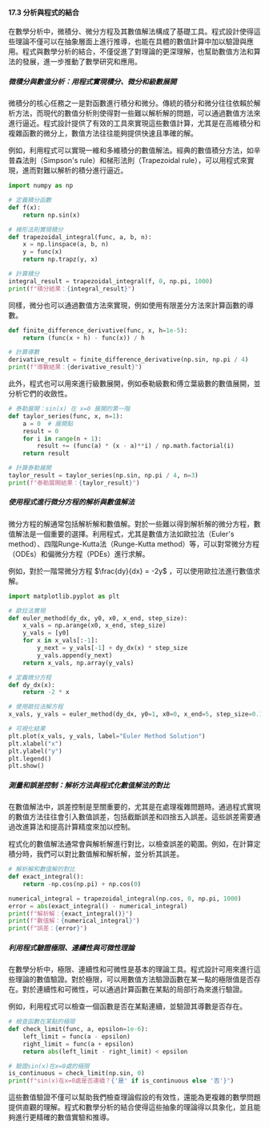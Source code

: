 #### 17.3 分析與程式的結合

在數學分析中，微積分、微分方程及其數值解法構成了基礎工具。程式設計使得這些理論不僅可以在抽象層面上進行推導，也能在具體的數值計算中加以驗證與應用。程式與數學分析的結合，不僅促進了對理論的更深理解，也幫助數值方法和算法的發展，進一步推動了數學研究和應用。

##### 微積分與數值分析：用程式實現積分、微分和級數展開

微積分的核心任務之一是對函數進行積分和微分。傳統的積分和微分往往依賴於解析方法，而現代的數值分析則使得對一些難以解析解的問題，可以通過數值方法來進行逼近。程式設計提供了有效的工具來實現這些數值計算，尤其是在高維積分和複雜函數的微分上，數值方法往往能夠提供快速且準確的解。

例如，利用程式可以實現一維和多維積分的數值解法。經典的數值積分方法，如辛普森法則（Simpson's rule）和梯形法則（Trapezoidal rule），可以用程式來實現，進而對難以解析的積分進行逼近。

```python
import numpy as np

# 定義積分函數
def f(x):
    return np.sin(x)

# 梯形法則實現積分
def trapezoidal_integral(func, a, b, n):
    x = np.linspace(a, b, n)
    y = func(x)
    return np.trapz(y, x)

# 計算積分
integral_result = trapezoidal_integral(f, 0, np.pi, 1000)
print(f"積分結果：{integral_result}")
```

同樣，微分也可以通過數值方法來實現，例如使用有限差分方法來計算函數的導數。

```python
def finite_difference_derivative(func, x, h=1e-5):
    return (func(x + h) - func(x)) / h

# 計算導數
derivative_result = finite_difference_derivative(np.sin, np.pi / 4)
print(f"導數結果：{derivative_result}")
```

此外，程式也可以用來進行級數展開，例如泰勒級數和傅立葉級數的數值展開，並分析它們的收斂性。

```python
# 泰勒展開：sin(x) 在 x=0 展開的第一階
def taylor_series(func, x, n=1):
    a = 0  # 展開點
    result = 0
    for i in range(n + 1):
        result += (func(a) * (x - a)**i) / np.math.factorial(i)
    return result

# 計算泰勒展開
taylor_result = taylor_series(np.sin, np.pi / 4, n=3)
print(f"泰勒展開結果：{taylor_result}")
```

##### 使用程式進行微分方程的解析與數值解法

微分方程的解通常包括解析解和數值解。對於一些難以得到解析解的微分方程，數值解法是一個重要的選擇。利用程式，尤其是數值方法如歐拉法（Euler's method）、四階Runge-Kutta法（Runge-Kutta method）等，可以對常微分方程（ODEs）和偏微分方程（PDEs）進行求解。

例如，對於一階常微分方程  $`\frac{dy}{dx} = -2y`$ ，可以使用歐拉法進行數值求解。

```python
import matplotlib.pyplot as plt

# 歐拉法實現
def euler_method(dy_dx, y0, x0, x_end, step_size):
    x_vals = np.arange(x0, x_end, step_size)
    y_vals = [y0]
    for x in x_vals[:-1]:
        y_next = y_vals[-1] + dy_dx(x) * step_size
        y_vals.append(y_next)
    return x_vals, np.array(y_vals)

# 定義微分方程
def dy_dx(x):
    return -2 * x

# 使用歐拉法解方程
x_vals, y_vals = euler_method(dy_dx, y0=1, x0=0, x_end=5, step_size=0.1)

# 可視化結果
plt.plot(x_vals, y_vals, label="Euler Method Solution")
plt.xlabel("x")
plt.ylabel("y")
plt.legend()
plt.show()
```

##### 測量和誤差控制：解析方法與程式化數值解法的對比

在數值解法中，誤差控制是至關重要的，尤其是在處理複雜問題時。通過程式實現的數值方法往往會引入數值誤差，包括截斷誤差和四捨五入誤差。這些誤差需要通過改進算法和提高計算精度來加以控制。

程式化的數值解法通常會與解析解進行對比，以檢查誤差的範圍。例如，在計算定積分時，我們可以對比數值解和解析解，並分析其誤差。

```python
# 解析解和數值解的對比
def exact_integral():
    return -np.cos(np.pi) + np.cos(0)

numerical_integral = trapezoidal_integral(np.cos, 0, np.pi, 1000)
error = abs(exact_integral() - numerical_integral)
print(f"解析解：{exact_integral()}")
print(f"數值解：{numerical_integral}")
print(f"誤差：{error}")
```

##### 利用程式驗證極限、連續性與可微性理論

在數學分析中，極限、連續性和可微性是基本的理論工具。程式設計可用來進行這些理論的數值驗證。對於極限，可以用數值方法驗證函數在某一點的極限值是否存在。對於連續性和可微性，可以通過計算函數在某點的局部行為來進行驗證。

例如，利用程式可以檢查一個函數是否在某點連續，並驗證其導數是否存在。

```python
# 檢查函數在某點的極限
def check_limit(func, a, epsilon=1e-6):
    left_limit = func(a - epsilon)
    right_limit = func(a + epsilon)
    return abs(left_limit - right_limit) < epsilon

# 驗證sin(x)在x=0處的極限
is_continuous = check_limit(np.sin, 0)
print(f"sin(x)在x=0處是否連續？{'是' if is_continuous else '否'}")
```

這些數值驗證不僅可以幫助我們檢查理論假設的有效性，還能為更複雜的數學問題提供直觀的理解。程式和數學分析的結合使得這些抽象的理論得以具象化，並且能夠進行更精確的數值實驗和推導。
